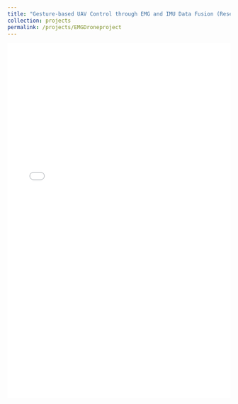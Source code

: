 ```yaml
---
title: "Gesture-based UAV Control through EMG and IMU Data Fusion (Research Project)"
collection: projects
permalink: /projects/EMGDroneproject
---
```


<iframe src="/files/EMGDrone.pdf" width="100%" height="800" frameborder="no" border="0" marginwidth="0" marginheight="0"></iframe>

